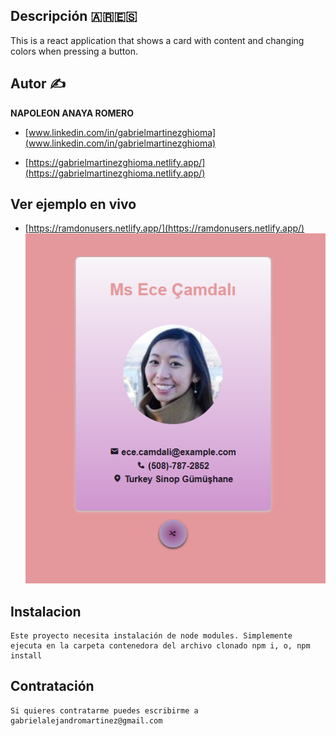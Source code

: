 ## Descripción 🇦🇷🇪🇸

This is a react application that shows a card with content and changing colors when pressing a button.

## Autor ✍

**NAPOLEON ANAYA ROMERO**

-	[www.linkedin.com/in/gabrielmartinezghioma](www.linkedin.com/in/gabrielmartinezghioma)

-	[https://gabrielmartinezghioma.netlify.app/](https://gabrielmartinezghioma.netlify.app/)

## Ver ejemplo en vivo

- [https://ramdonusers.netlify.app/](https://ramdonusers.netlify.app/)
![Image text](https://github.com/alucart2005/cardreact/blob/main/src/images/card.png)



## Instalacion 

	Este proyecto necesita instalación de node modules. Simplemente ejecuta en la carpeta contenedora del archivo clonado npm i, o, npm install

## Contratación 
	Si quieres contratarme puedes escribirme a gabrielalejandromartinez@gmail.com

